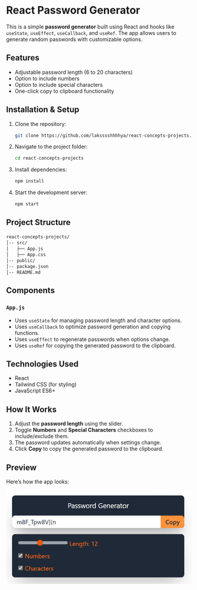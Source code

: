 # React Password Generator

This is a simple **password generator** built using React and hooks like `useState`, `useEffect`, `useCallback`, and `useRef`. The app allows users to generate random passwords with customizable options.

## Features

- Adjustable password length (6 to 20 characters)
- Option to include numbers
- Option to include special characters
- One-click copy to clipboard functionality

## Installation & Setup

1. Clone the repository:

   ```sh
   git clone https://github.com/laksssshhhhya/react-concepts-projects.git
   ```

2. Navigate to the project folder:

   ```sh
   cd react-concepts-projects
   ```

3. Install dependencies:

   ```sh
   npm install
   ```

4. Start the development server:
   ```sh
   npm start
   ```

## Project Structure

```
react-concepts-projects/
│-- src/
│   ├── App.js
│   ├── App.css
│-- public/
│-- package.json
│-- README.md
```

## Components

### `App.js`

- Uses `useState` for managing password length and character options.
- Uses `useCallback` to optimize password generation and copying functions.
- Uses `useEffect` to regenerate passwords when options change.
- Uses `useRef` for copying the generated password to the clipboard.

## Technologies Used

- React
- Tailwind CSS (for styling)
- JavaScript ES6+

## How It Works

1. Adjust the **password length** using the slider.
2. Toggle **Numbers** and **Special Characters** checkboxes to include/exclude them.
3. The password updates automatically when settings change.
4. Click **Copy** to copy the generated password to the clipboard.

## Preview

Here’s how the app looks:

![Preview](PasswordGenerator\Screenshot\Password-generator.png)
